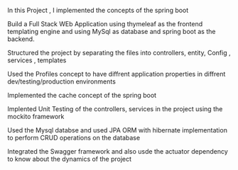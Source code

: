 In this Project , I implemented the concepts of the spring boot

Build a Full Stack WEb Application using thymeleaf as the frontend templating engine and using MySql as database and spring boot as the backend.

Structured the project by separating the files into controllers, entity, Config , services , templates 

Used the Profiles concept to have diffrent application properties in diffrent dev/testing/production environments

Implemented the cache concept of the spring boot 

Implented Unit Testing of the controllers, services in the project using the mockito framework

Used the Mysql databse and used JPA ORM with hibernate implementation to perform CRUD operations on the database

Integrated the Swagger  framework and also usde the actuator dependency to know about the dynamics of the project
